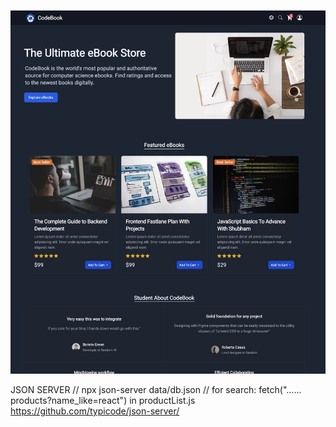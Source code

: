 ![Cinemate Now Playing](src/assets/images/sc.jpg "Cinemate Now Playing")

JSON SERVER
// npx json-server data/db.json
// for search: fetch("...... products?name_like=react") in productList.js
https://github.com/typicode/json-server/
